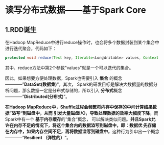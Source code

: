 读写分布式数据——基于Spark Core
================================================================================
## 1.RDD诞生
在Hadoop MapReduce中进行reduce操作时，也会将多个数据封装到某个集合中进行迭代聚合，代码如下：
```java
protected void reduce(Text key, Iterable<LongWritable> values, Context context)
```
其中，reduce方法中第2个参数"values"就是一个可以迭代的集合。

因此，如果想要方便处理数据，Spark也需要引入 **集合** 的概念————”**DataSet(数据集)**“。其次，
Spark的研发目标是解决大数据量的数据分析问题，那么数据一定是分布式存储的，所以引入 **分布式**概念
————”**Distributed(分布式)**“。

**在Hadoop MapReduce中，Shuffle过程会频繁将内存中保存的中间计算结果数据”溢写“到磁盘中，从而
引发大量磁盘I/O，导致处理数据的效率大幅度下降**。而Spark中有一个 **基于内存缓存**的”集合“概念，
可以解决类似问题。**并且Spark允许在内存不足的情况下，将这个集合内的数据溢写到磁盘中，即：数据优
先存储在内存中，如果内存空间不足，再将数据溢写到磁盘中**。这种行为引申出一个概念————”**Resilient
（弹性的）**“。